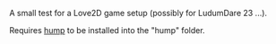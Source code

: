 A small test for a Love2D game setup (possibly for LudumDare 23 ...).

Requires [hump](http://github.com/vrld/hump) to be installed into the "hump"
folder.
